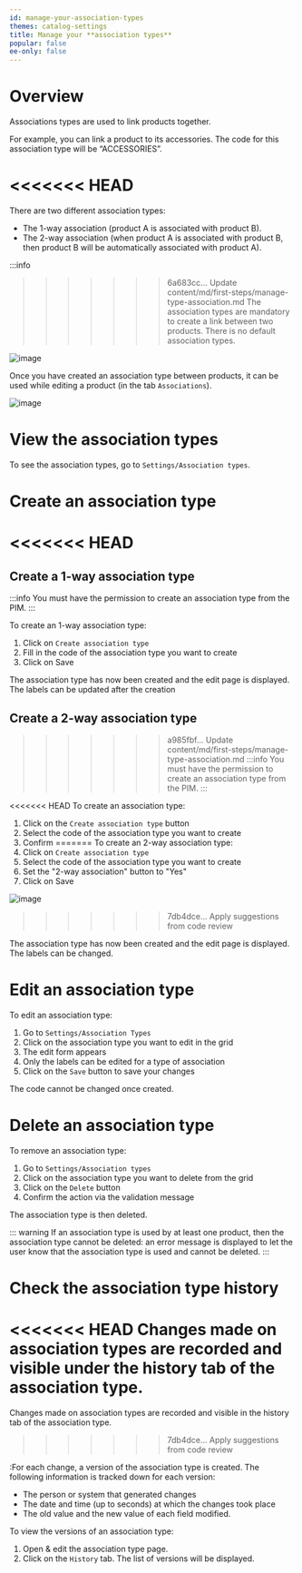```yaml
---
id: manage-your-association-types
themes: catalog-settings
title: Manage your **association types**
popular: false
ee-only: false
---
```


# Overview

Associations types are used to link products together.

For example, you can link a product to its accessories. The code for this association type will be “ACCESSORIES”.

<<<<<<< HEAD
=======
There are two different association types:
*   The 1-way association (product A is associated with product B).
*   The 2-way association (when product A is associated with product B, then product B will be automatically associated with product A).

:::info
>>>>>>> 6a683cc... Update content/md/first-steps/manage-type-association.md
The association types are mandatory to create a link between two products. There is no default association types.

![image](../img/Settings_AssociationsTypes.png)

Once you have created an association type between products, it can be used while editing a product (in the tab `Associations`).

![image](../img/Products_PEF7.png)

# View the association types

To see the association types, go to `Settings/Association types`.

# Create an association type

<<<<<<< HEAD
=======
## Create a 1-way association type

:::info
You must have the permission to create an association type from the PIM.
:::

To create an 1-way association type:
1.  Click on `Create association type`
1.  Fill in the code of the association type you want to create
1.  Click on Save

The association type has now been created and the edit page is displayed.  
The labels can be updated after the creation

## Create a 2-way association type

>>>>>>> a985fbf... Update content/md/first-steps/manage-type-association.md
:::info
You must have the permission to create an association type from the PIM.
:::

<<<<<<< HEAD
To create an association type:
1.  Click on the `Create association type` button
1.  Select the code of the association type you want to create
1.  Confirm
=======
To create an 2-way association type:
1.  Click on `Create association type`
1.  Select the code of the association type you want to create
1.  Set the "2-way association" button to "Yes"
1.  Click on Save

![image](../img/Association_types_2-way_button.png)
>>>>>>> 7db4dce... Apply suggestions from code review

The association type has now been created and the edit page is displayed.  
The labels can be changed.

# Edit an association type

To edit an association type:
1.  Go to `Settings/Association Types`
1.  Click on the association type you want to edit in the grid
1.  The edit form appears
1.  Only the labels can be edited for a type of association  
1.  Click on the `Save` button to save your changes

The code cannot be changed once created.

# Delete an association type

To remove an association type:
1.  Go to `Settings/Association types`
1.  Click on the association type you want to delete from the grid
1.  Click on the `Delete` button
1.  Confirm the action via the validation message

The association type is then deleted.

::: warning
If an association type is used by at least one product, then the association type cannot be deleted: an error message is displayed to let the user know that the association type is used and cannot be deleted.
:::

# Check the association type history

<<<<<<< HEAD
Changes made on association types are recorded and visible under the history tab of the association type. 
=======
Changes made on association types are recorded and visible in the history tab of the association type.
>>>>>>> 7db4dce... Apply suggestions from code review

:For each change, a version of the association type is created. The following information is tracked down for each version:

*   The person or system that generated changes
*   The date and time (up to seconds) at which the changes took place
*   The old value and the new value of each field modified.

To view the versions of an association type:

1.  Open & edit the association type page.
1.  Click on the `History` tab. The list of versions will be displayed.
